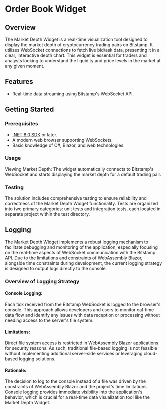 # Order Book Widget

## Overview

The Market Depth Widget is a real-time visualization tool designed to display the market depth of cryptocurrency trading pairs on Bitstamp. It utilizes WebSocket connections to fetch live bid/ask data, presenting it in a clear, interactive depth chart. This widget is essential for traders and analysts looking to understand the liquidity and price levels in the market at any given moment.


## Features

- Real-time data streaming using Bitstamp's WebSocket API.

## Getting Started

### Prerequisites

- [.NET 8.0 SDK](https://dotnet.microsoft.com/download) or later.
- A modern web browser supporting WebSockets.
- Basic knowledge of C#, Blazor, and web technologies.


### Usage
Viewing Market Depth: The widget automatically connects to Bitstamp's WebSocket and starts displaying the market depth for a default trading pair.


### Testing

The solution includes comprehensive testing to ensure reliability and correctness of the Market Depth Widget functionality. Tests are organized into two primary categories: unit tests and integration tests, each located in separate project within the test directory. 


## Logging

The Market Depth Widget implements a robust logging mechanism to facilitate debugging and 
monitoring of the application, especially focusing on the real-time aspects of 
WebSocket communication with the Bitstamp API. Due to the limitations and constraints 
of WebAssembly Blazor, alongside time constraints during development, the current 
logging strategy is designed to output logs directly to the console.

### Overview of Logging Strategy
#### Console Logging: 
Each tick received from the Bitstamp WebSocket is logged to 
the browser's console. This approach allows developers and users to monitor 
eal-time data flow and identify any issues with data reception or processing without
needing access to the server's file system.

#### Limitations: 
Direct file system access is restricted in WebAssembly Blazor applications for security reasons. As such, traditional file-based logging is not feasible without implementing additional server-side services or leveraging cloud-based logging solutions.

#### Rationale: 
The decision to log to the console instead of a file was driven by the constraints of WebAssembly Blazor and the project's time limitations. Console logging provides immediate visibility into the application's behavior, which is crucial for a real-time data visualization tool like the Market Depth Widget.